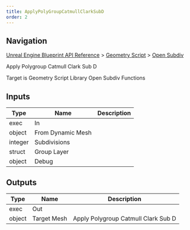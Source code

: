 ```yaml
---
title: ApplyPolyGroupCatmullClarkSubD
order: 2
---
```

## Navigation

[Unreal Engine Blueprint API Reference](https://dev.epicgames.com/documentation/en-us/unreal-engine/BlueprintAPI) > [Geometry Script](https://dev.epicgames.com/documentation/en-us/unreal-engine/BlueprintAPI/GeometryScript) > [Open Subdiv](https://dev.epicgames.com/documentation/en-us/unreal-engine/BlueprintAPI/GeometryScript/OpenSubdiv)

Apply Polygroup Catmull Clark Sub D

Target is Geometry Script Library Open Subdiv Functions

## Inputs

| Type | Name | Description |
| --- | --- | --- |
| exec | In |  |
| object | From Dynamic Mesh |  |
| integer | Subdivisions |  |
| struct | Group Layer |  |
| object | Debug |  |

## Outputs

| Type | Name | Description |
| --- | --- | --- |
| exec | Out |  |
| object | Target Mesh | Apply Polygroup Catmull Clark Sub D |
